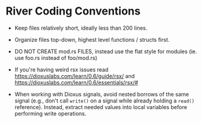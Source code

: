 # River Coding Conventions

- Keep files relatively short, ideally less than 200 lines.

- Organize files top-down, highest level functions / structs first.
- DO NOT CREATE mod.rs FILES, instead use the flat style for modules (ie. use foo.rs instead of foo/mod.rs)
- If you're having weird rsx issues read https://dioxuslabs.com/learn/0.6/guide/rsx/ and
  https://dioxuslabs.com/learn/0.6/essentials/rsx/#
- When working with Dioxus signals, avoid nested borrows of the same signal (e.g., don't call
  `write()` on a signal while already holding a `read()` reference). Instead, extract needed values
  into local variables before performing write operations.
